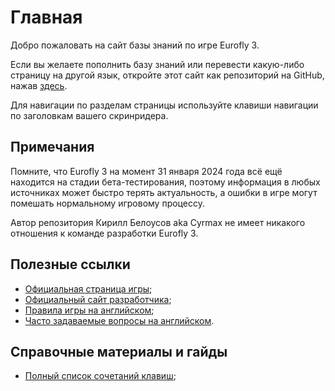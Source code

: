 # Главная

Добро пожаловать на сайт базы знаний по игре Eurofly 3.

Если вы желаете пополнить базу знаний или перевести какую-либо страницу на другой язык, откройте этот сайт как репозиторий на GitHub, нажав [здесь](https://github.com/cyrmax/eurofly3-knowledge).

Для навигации по разделам страницы используйте клавиши навигации по заголовкам вашего скринридера.

## Примечания

Помните, что Eurofly 3 на момент 31 января 2024 года всё ещё находится на стадии бета-тестирования, поэтому информация в любых источниках может быстро терять актуальность, а ошибки в игре могут помешать нормальному игровому процессу.

Автор репозитория Кирилл Белоусов aka Cyrmax не имеет никакого отношения к команде разработки Eurofly 3.

## Полезные ссылки

* [Официальная страница игры](https://eurofly.stefankiss.sk);
* [Официальный сайт разработчика](https://stefankiss.sk);
* [Правила игры на английском](https://eurofly.stefankiss.sk/files/rules-ef3/Rules_en.html);
* [Часто задаваемые вопросы на английском](https://eurofly.stefankiss.sk/ef3/faq).

## Справочные материалы и гайды

* [Полный список сочетаний клавиш](hotkeys.md);
